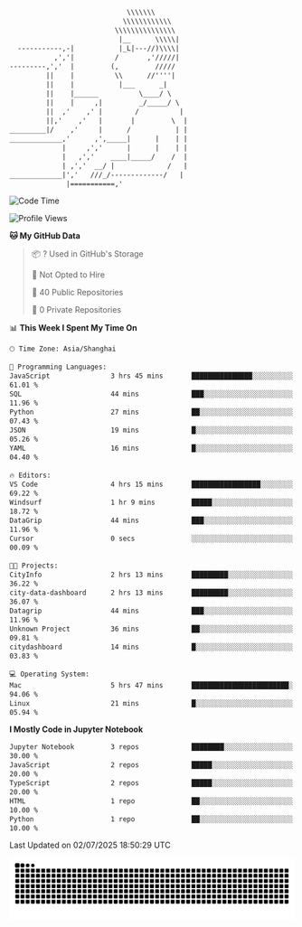 ```
                             \\\\\\\
                            \\\\\\\\\\\\
                          \\\\\\\\\\\\\\\
                           |__      \\\\\|
  -----------,-|           |_L|---//)\\\\|
           ,','|          /       ,'/////|
---------,','  |         (,         /////
         ||    |          \\      //''''|
         ||    |           |___      _|
         ||    |______          \____/ \
         ||    |     ,|         _/_____/ \
         ||  ,'    ,' |        /          |
         ||,'    ,'   |       |         \  |
_________|/    ,'     |      /           | |
_____________,'      ,',_____|      |    | |
             |     ,','      |      |    | |
             |   ,','    ____|_____/    /  |
             | ,','  __/ |             /   |
_____________|','   ///_/-------------/   |
              |===========,'
```

<!--START_SECTION:waka-->
![Code Time](http://img.shields.io/badge/Code%20Time-50%20hrs%2039%20mins-blue)

![Profile Views](http://img.shields.io/badge/Profile%20Views-2-blue)

**🐱 My GitHub Data** 

> 📦 ? Used in GitHub's Storage 
 > 
> 🚫 Not Opted to Hire
 > 
> 📜 40 Public Repositories 
 > 
> 🔑 0 Private Repositories 
 > 
📊 **This Week I Spent My Time On** 

```text
🕑︎ Time Zone: Asia/Shanghai

💬 Programming Languages: 
JavaScript               3 hrs 45 mins       ███████████████░░░░░░░░░░   61.01 % 
SQL                      44 mins             ███░░░░░░░░░░░░░░░░░░░░░░   11.96 % 
Python                   27 mins             ██░░░░░░░░░░░░░░░░░░░░░░░   07.43 % 
JSON                     19 mins             █░░░░░░░░░░░░░░░░░░░░░░░░   05.26 % 
YAML                     16 mins             █░░░░░░░░░░░░░░░░░░░░░░░░   04.40 % 

🔥 Editors: 
VS Code                  4 hrs 15 mins       █████████████████░░░░░░░░   69.22 % 
Windsurf                 1 hr 9 mins         █████░░░░░░░░░░░░░░░░░░░░   18.72 % 
DataGrip                 44 mins             ███░░░░░░░░░░░░░░░░░░░░░░   11.96 % 
Cursor                   0 secs              ░░░░░░░░░░░░░░░░░░░░░░░░░   00.09 % 

🐱‍💻 Projects: 
CityInfo                 2 hrs 13 mins       █████████░░░░░░░░░░░░░░░░   36.22 % 
city-data-dashboard      2 hrs 13 mins       █████████░░░░░░░░░░░░░░░░   36.07 % 
Datagrip                 44 mins             ███░░░░░░░░░░░░░░░░░░░░░░   11.96 % 
Unknown Project          36 mins             ██░░░░░░░░░░░░░░░░░░░░░░░   09.81 % 
citydashboard            14 mins             █░░░░░░░░░░░░░░░░░░░░░░░░   03.83 % 

💻 Operating System: 
Mac                      5 hrs 47 mins       ████████████████████████░   94.06 % 
Linux                    21 mins             █░░░░░░░░░░░░░░░░░░░░░░░░   05.94 % 
```

**I Mostly Code in Jupyter Notebook** 

```text
Jupyter Notebook         3 repos             ████████░░░░░░░░░░░░░░░░░   30.00 % 
JavaScript               2 repos             █████░░░░░░░░░░░░░░░░░░░░   20.00 % 
TypeScript               2 repos             █████░░░░░░░░░░░░░░░░░░░░   20.00 % 
HTML                     1 repo              ██░░░░░░░░░░░░░░░░░░░░░░░   10.00 % 
Python                   1 repo              ██░░░░░░░░░░░░░░░░░░░░░░░   10.00 % 
```




 Last Updated on 02/07/2025 18:50:29 UTC
<!--END_SECTION:waka-->

<picture>
  <source media="(prefers-color-scheme: dark)" srcset="https://raw.githubusercontent.com/yuemanly/yuemanly/output/github-contribution-grid-snake-dark.svg" />
  <source media="(prefers-color-scheme: light)" srcset="https://raw.githubusercontent.com/yuemanly/yuemanly/output/github-contribution-grid-snake.svg" />
  <img alt="github-snake" src="https://raw.githubusercontent.com/yuemanly/yuemanly/output/github-contribution-grid-snake.svg" />
</picture>
<!--
**yuemanly/yuemanly** is a ✨ _special_ ✨ repository because its `README.md` (this file) appears on your GitHub profile.

Here are some ideas to get you started:

- 🔭 I’m currently working on ...
- 🌱 I’m currently learning ...
- 👯 I’m looking to collaborate on ...
- 🤔 I’m looking for help with ...
- 💬 Ask me about ...
- 📫 How to reach me: ...
- 😄 Pronouns: ...
- ⚡ Fun fact: ...
-->

